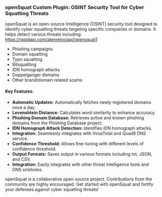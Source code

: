 ### openSquat Custom Plugin: OSINT Security Tool for Cyber Squatting Threats
openSquat is an open-source Intelligence (OSINT) security tool designed to identify cyber squatting threats targeting specific companies or domains. It helps detect various threats including:
https://rapidapi.com/atenreiro/api/opensquat1

- Phishing campaigns
- Domain squatting
- Typo squatting
- Bitsquatting
- IDN homograph attacks
- Doppelganger domains
- Other brand/domain related scams

#### Key Features:
- **Automatic Updates:** Automatically fetches newly registered domains once a day.
- **Levenshtein Distance:** Calculates word similarity to enhance accuracy.
- **Phishing Domain Database:** Retrieves active and known phishing domains from the Phishing Database project.
- **IDN Homograph Attack Detection:** Identifies IDN homograph attacks.
- **Integration:** Seamlessly integrates with VirusTotal and Quad9 DNS service.
- **Confidence Threshold:** Allows fine-tuning with different levels of confidence threshold.
- **Output Formats:** Saves output in various formats including txt, JSON, and CSV.
- **Integration:** Easily integrates with other threat intelligence tools and DNS sinkholes.

openSquat is a collaborative open-source project. Contributions from the community are highly encouraged.
Get started with openSquat and fortify your defenses against cyber squatting threats!
